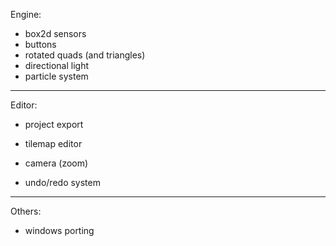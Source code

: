 Engine:
- box2d sensors
- buttons
- rotated quads (and triangles)
- directional light
- particle system
--------------------------------------------------------------------------------------------------------------------
Editor:
- project export
- tilemap editor
- camera (zoom)

- undo/redo system
--------------------------------------------------------------------------------------------------------------------
Others:
- windows porting